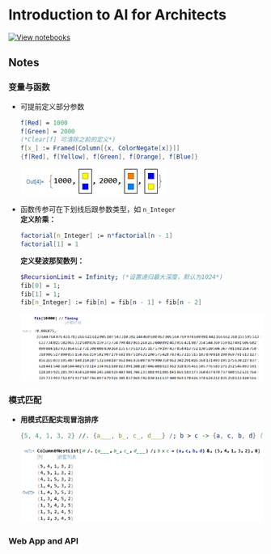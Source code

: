 # Introduction to AI for Architects
[![View notebooks](https://wolfr.am/HAAhzkRq)](https://wolfr.am/R9ubQa7A)
## Notes

### 变量与函数
- 可提前定义部分参数
    ``` Mathematica
    f[Red] = 1000
    f[Green] = 2000
    (*Clear[f] 可清除之前的定义*)
    f[x_] := Framed[Column[{x, ColorNegate[x]}]]
    {f[Red], f[Yellow], f[Green], f[Orange], f[Blue]}
    ```
    ![](imgs/2020-11-02-21-47-50.png)  

- 函数传参可在下划线后跟参数类型，如 `n_Integer`   
    **定义阶乘：**
    ``` Mathematica
    factorial[n_Integer] := n*factorial[n - 1]
    factorial[1] = 1
    ```
    **定义斐波那契数列：**
    ``` Mathematica
    $RecursionLimit = Infinity; (*设置递归最大深度，默认为1024*)
    fib[0] = 1;
    fib[1] = 1;
    fib[n_Integer] := fib[n] = fib[n - 1] + fib[n - 2]
    ```
    ![](imgs/2020-11-02-22-10-03.png)

### 模式匹配
- **用模式匹配实现冒泡排序**
  ``` Mathematica
  {5, 4, 1, 3, 2} //. {a___, b_, c_, d___} /; b > c -> {a, c, b, d} (*忽略中间过程*)
  ```
  ![](imgs/2020-11-03-21-57-29.png)
### Web App and API


